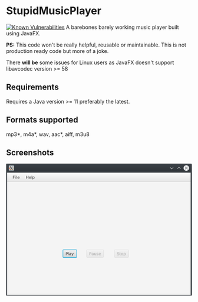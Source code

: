 # StupidMusicPlayer
[![Known Vulnerabilities](https://snyk.io//test/github/the-lazy-learner/StupidMusicPlayer/badge.svg?targetFile=pom.xml)](https://snyk.io//test/github/the-lazy-learner/StupidMusicPlayer?targetFile=pom.xml)
A barebones barely working music player built using JavaFX. 

**PS:** This code won't be really helpful, reusable or maintainable. This is not production ready code but more of a joke.

There **will be** some issues for Linux users as JavaFX doesn't support libavcodec version >= 58

## Requirements
Requires a Java version >= 11 preferably the latest.


## Formats supported
mp3*, m4a*, wav, aac*, aiff, m3u8


## Screenshots
![Screenshot](screenshot.png)
